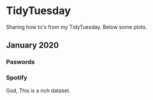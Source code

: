 # TidyTuesday
Sharing how to's from my TidyTuesday. 
Below some plots.
 ## January 2020
 
 ### Paswords
 
 ### Spotify 
 
 God, This is a rich dataset. 
 
 
